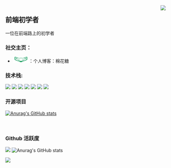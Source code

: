 <img align="right" src="https://count.getloli.com/get/@:Minori-ty?theme=rule34">

## 前端初学者

一位在前端路上的初学者

### **社交主页：**




-   <a href="[https://mianhuatang.vip/]"><code><img height="20" width="50" src="./images/favicon.png"></code></a>：个人博客：棉花糖

### **技术栈:**

<a href="https://v3.cn.vuejs.org"><code><img height="20" src="./images/vue.png"></code></a>
<a href="https://webpack.js.org/"><code><img height="20" src="./images/webpack.svg"></code></a>
<a href="https://cn.vitejs.dev"><code><img height="20" src="./images/vite.png"></code></a>
<a href="https://sass-lang.com"><code><img height="20" src="./images/sass2.png"></code></a>
<a href="https://tailwindcss.com"><code><img height="20" src="./images/tailwindcss.png"></code></a>
<a href="https://go.dev/"><code><img height="20" src="./images/golang.png"></code></a>
<a href="https://www.docker.com"><code><img height="20" src="./images/docker.png"></code></a>

### 开源项目

[![Anurag's GitHub stats](https://github-readme-stats.vercel.app/api?username=lanxuan-zzz)](https://github.com/anuraghazra/github-readme-stats)
<br><br><br>

### Github 活跃度

[![](https://activity-graph.herokuapp.com/graph?username=lanxuan-zzz&theme=dracula)](https://github.com/ashutosh00710/github-readme-activity-graph)
![Anurag's GitHub stats](https://github-readme-stats.vercel.app/api?username=lanxuan-zzz&theme=dark&show_icons=true)


![](https://github-readme-stats.vercel.app/api/top-langs/?username=Minori-ty&layout=compact&langs_count=6)
